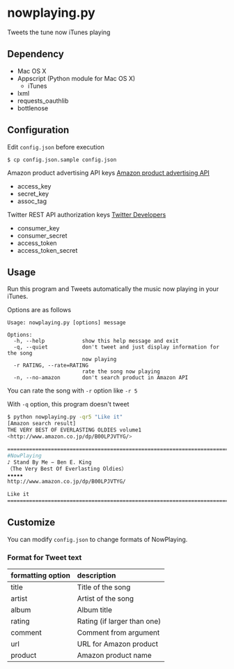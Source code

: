 # nowplaying.py
Tweets the tune now iTunes playing

## Dependency
- Mac OS X
- Appscript (Python module for Mac OS X)
  - iTunes
- lxml
- requests\_oauthlib
- bottlenose

## Configuration
Edit `config.json` before execution
```bash-session
$ cp config.json.sample config.json
```

Amazon product advertising API keys
[Amazon product advertising API](https://affiliate.amazon.co.jp/gp/advertising/api/detail/main.html)
- access_key
- secret_key
- assoc_tag

Twitter REST API authorization keys
[Twitter Developers](https://dev.twitter.com/)
- consumer_key
- consumer_secret
- access_token
- access_token_secret

## Usage

Run this program and Tweets automatically the music now playing in your iTunes.

Options are as follows

```
Usage: nowplaying.py [options] message

Options:
  -h, --help            show this help message and exit
  -q, --quiet           don't tweet and just display information for the song
                        now playing
  -r RATING, --rate=RATING
                        rate the song now playing
  -n, --no-amazon       don't search product in Amazon API
```

You can rate the song with `-r` option like `-r 5`

With `-q` option, this program doesn't tweet

```bash
$ python nowplaying.py -qr5 "Like it"
[Amazon search result]
THE VERY BEST OF EVERLASTING OLDIES volume1
<http://www.amazon.co.jp/dp/B00LPJVTYG/>

========================================================================
#NowPlaying
♪ Stand By Me − Ben E. King
（The Very Best Of Everlasting Oldies）
★★★★★
http://www.amazon.co.jp/dp/B00LPJVTYG/

Like it
========================================================================
```

## Customize

You can modify `config.json` to change formats of NowPlaying.

### Format for Tweet text

| formatting option | description                   |
|:------------------|:------------------------------|
|title              |Title of the song              |
|artist             |Artist of the song             |
|album              |Album title                    |
|rating             |Rating (if larger than one)    |
|comment            |Comment from argument          |
|url                |URL for Amazon product         |
|product            |Amazon product name            |


